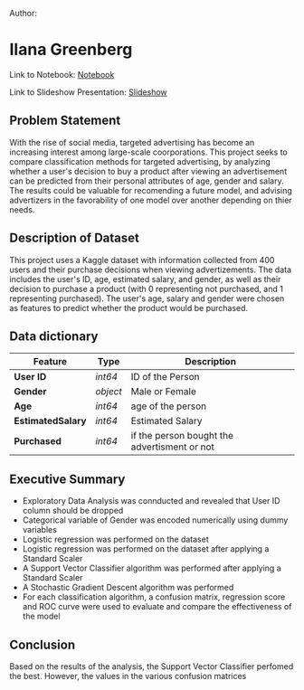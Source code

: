 Author:

# Ilana Greenberg

Link to Notebook: [Notebook](https://colab.research.google.com/drive/1_8d5Bb3CyKQOSCclv-zLiCet21noeCi2?authuser=1#scrollTo=48uOnS-q__ue)

Link to Slideshow Presentation: [Slideshow](https://docs.google.com/presentation/d/1J53p0-xHDUiF3Nr1eCOXclAh3F-9OE5ZffplDbf_wPI/edit#slide=id.g1ee6196da71_0_1221)

## Problem Statement
With the rise of social media, targeted advertising has become an increasing interest among large-scale coorporations. This project seeks to compare classification methods for targeted advertising, by analyzing whether a user's decision to buy a product after viewing an advertisement can be predicted from their personal attributes of age, gender and salary. The results could be valuable for recomending a future model, and advising advertizers in the favorability of one model over another depending on thier needs. 

## Description of Dataset
This project uses a Kaggle dataset with information collected from 400 users and their purchase decisions when viewing advertizements.  The data includes the user's ID, age, estimated salary, and gender, as well as their decision to purchase a product (with 0 representing not purchased, and 1 representing purchased).  The user's age, salary and gender were chosen as features to predict whether the product would be purchased. 

## Data dictionary

|Feature|Type|Description|
|---|---|---|
|**User ID**|*int64*|ID of the Person|
|**Gender**|*object*|Male or Female|
|**Age**|*int64*|age of the person|
|**EstimatedSalary**|*int64*|Estimated Salary |
|**Purchased**|*int64*|if the person bought the advertisment or not|

## Executive Summary
- Exploratory Data Analysis was connducted and revealed that User ID column should be dropped
- Categorical variable of Gender was encoded numerically using dummy variables
- Logistic regression was performed on the dataset 
- Logistic regression was performed on the dataset after applying a Standard Scaler
- A Support Vector Classifier algorithm was performed after applying a Standard Scaler
- A Stochastic Gradient Descent algorithm was performed
- For each classification algorithm, a confusion matrix, regression score and ROC curve were used to evaluate and compare the effectiveness of the model 

## Conclusion 

Based on the results of the analysis, the Support Vector Classifier perfomed the best.  However, the values in the various confusion matrices 
